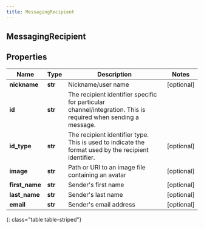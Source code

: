 ```yaml
---
title: MessagingRecipient
---
```

## MessagingRecipient

## Properties

|Name | Type | Description | Notes|
|------------ | ------------- | ------------- | -------------|
| **nickname** | **str** | Nickname/user name | [optional] |
| **id** | **str** | The recipient identifier specific for particular channel/integration. This is required when sending a message. | |
| **id_type** | **str** | The recipient identifier type. This is used to indicate the format used by the recipient identifier. | [optional] |
| **image** | **str** | Path or URI to an image file containing an avatar | [optional] |
| **first_name** | **str** | Sender&#39;s first name | [optional] |
| **last_name** | **str** | Sender&#39;s last name | [optional] |
| **email** | **str** | Sender&#39;s email address | [optional] |
{: class="table table-striped"}


